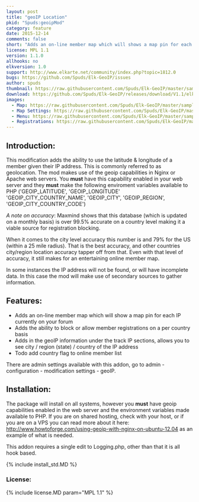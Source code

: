```yaml
---
layout: post
title: "geoIP Location"
pkid: "Spuds:geoipMod"
category: feature
date: 2015-12-14
comments: false
short: "Adds an on-line member map which will shows a map pin for each IP currently on your forum"
license: MPL 1.1
version: 1.1.0
allhooks: no
elkversion: 1.0
support: http://www.elkarte.net/community/index.php?topic=1812.0
bugs: https://github.com/Spuds/Elk-GeoIP/issues
author: spuds
thumbnail: https://raw.githubusercontent.com/Spuds/Elk-GeoIP/master/sample_images/geoip_thumb.jpg
download: https://github.com/Spuds/Elk-GeoIP/releases/download/V1.1/elk_geoIP_1.1.zip
images:
  - Map: https://raw.githubusercontent.com/Spuds/Elk-GeoIP/master/sample_images/geoip_map.jpg
  - Map Settings: https://raw.githubusercontent.com/Spuds/Elk-GeoIP/master/sample_images/geoip_map_settings.jpg
  - Menu: https://raw.githubusercontent.com/Spuds/Elk-GeoIP/master/sample_images/geoip_menu.jpg
  - Registrations: https://raw.githubusercontent.com/Spuds/Elk-GeoIP/master/sample_images/regsettings.jpg
---
```


## Introduction:
This modification adds the ability to use the latitude & longitude of a member given their IP address. This is commonly referred to as geolocation. The mod makes use of the geoip capabilities in Nginx or Apache web servers. You **must** have this capability enabled in your web server and they **must** make the following enviroment variables available to PHP ('GEOIP_LATITUDE', 'GEOIP_LONGITUDE' 'GEOIP_CITY_COUNTRY_NAME', 'GEOIP_CITY', 'GEOIP_REGION', 'GEOIP_CITY_COUNTRY_CODE')

*A note on accuracy*: Maxmind shows that this database (which is updated on a monthly basis) is over 99.5% accurate on a country level making it a viable source for registration blocking.

When it comes to the city level accuracy this number is and 79% for the US (within a 25 mile radius). That is the best accuracy, and other countries city/region location accuracy tapper off from that. Even with that level of accuracy, it still makes for an entertaining online member map.

In some instances the IP address will not be found, or will have incomplete data. In this case the mod will make use of secondary sources to gather information.

## Features:
-  Adds an on-line member map which will show a map pin for each IP currently on your forum
-  Adds the ability to block or allow member registrations on a per country basis
-  Adds in the geoIP information under the track IP sections, allows you to see city / region (state) / country of the IP address
-  Todo add country flag to online member list

There are admin settings available with this addon, go to admin - configuration - modification settings - geoIP.

## Installation:
The package will install on all systems, however you **must** have geoip capabilities enabled in the web server and the environment variables made available to PHP. If you are on shared hosting, check with your host, or if you are on a VPS you can read more about it here: http://www.howtoforge.com/using-geoip-with-nginx-on-ubuntu-12.04 as an example of what is needed.

This addon requires a single edit to Logging.php, other than that it is all hook based.

{% include install_std.MD %}

### License:
{% include license.MD param="MPL 1.1" %}